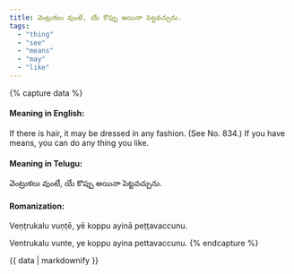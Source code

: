 ```yaml
---
title: వెంట్రుకలు వుంటే, యే కొప్పు అయినా పెట్టవచ్చును.
tags:
  - "thing"
  - "see"
  - "means"
  - "may"
  - "like"
---
```


{% capture data %}
#### Meaning in English:
If there is hair, it may be dressed in any fashion.
(See No. 834.)
If you have means, you can do any thing you like.

#### Meaning in Telugu:
వెంట్రుకలు వుంటే, యే కొప్పు అయినా పెట్టవచ్చును.

#### Romanization:
Veṇṭrukalu vuṇṭē, yē koppu ayinā peṭṭavaccunu.

Ventrukalu vunte, ye koppu ayina pettavaccunu.
{% endcapture %}

{{ data | markdownify }}


